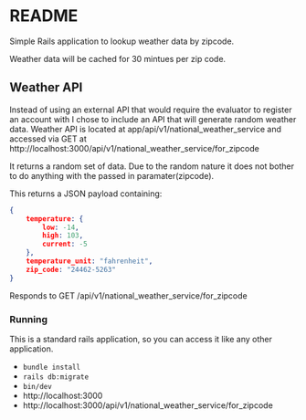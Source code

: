 # README

Simple Rails application to lookup weather data by zipcode.

Weather data will be cached for 30 mintues per zip code.

## Weather API

Instead of using an external API that would require the evaluator to register an account with
I chose to include an API that will generate random weather data. 
Weather API is located at app/api/v1/national_weather_service and accessed via 
GET at http://localhost:3000/api/v1/national_weather_service/for_zipcode

It returns a random set of data. Due to the random nature it does not bother
to do anything with the passed in paramater(zipcode).

This returns a JSON payload containing:

```json
{
    temperature: {
        low: -14,
        high: 103,
        current: -5
    },
    temperature_unit: "fahrenheit",
    zip_code: "24462-5263"
}
```

Responds to GET /api/v1/national_weather_service/for_zipcode

### Running

This is a standard rails application, so you can access it like any other application.

- `bundle install`
- `rails db:migrate`
- `bin/dev`
- http://localhost:3000
- http://localhost:3000/api/v1/national_weather_service/for_zipcode
